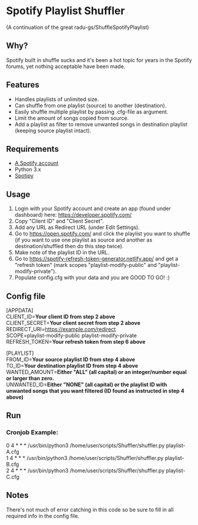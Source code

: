 # Spotify Playlist Shuffler
(A continuation of the great radu-gs/ShuffleSpotifyPlaylist)

## Why?
Spotify built in shuffle sucks and it's been a hot topic for years in the Spotify forums, yet nothing acceptable have been made.

## Features
- Handles playlists of unlimited size.
- Can shuffle from one playlist (source) to another (destination).
- Easily shuffle multiple playlist by passing .cfg-file as argument.
- Limit the amount of songs copied from source.
- Add a playlist as filter to remove unwanted songs in destination playlist (keeping source playlist intact).

## Requirements

 - [A Spotify account](https://spotify.com/)
 - Python 3.x
 - [Spotipy](https://github.com/plamere/spotipy)

## Usage

1. Login with your Spotify account and create an app (found under dashboard) here: https://developer.spotify.com/
2. Copy "Client ID" and "Client Secret".
3. Add any URL as Redirect URL (under Edit Settings).
4. Go to https://open.spotify.com/ and click the playlist you want to shuffle (if you want to use one playlist as source and another as destination/shuffled then do this step twice).
5. Make note of the playlist ID in the URL.
6. Go to https://spotify-refresh-token-generator.netlify.app/ and get a "refresh token" (mark scopes "playlist-modify-public" and "playlist-modify-private").
7. Populate config.cfg with your data and you are GOOD TO GO! :)

## Config file
[APPDATA]  
CLIENT_ID=**Your client ID from step 2 above**  
CLIENT_SECRET=**Your client secret from step 2 above**  
REDIRECT_URI=https://example.com/redirect  
SCOPE=playlist-modify-public playlist-modify-private  
REFRESH_TOKEN=**Your refresh token from step 6 above**  

[PLAYLIST]  
FROM_ID=**Your source playlist ID from step 4 above**  
TO_ID=**Your destination playlist ID from step 4 above**  
WANTED_AMOUNT=**Either "ALL" (all capital) or an integer/number equal or larger than zero.**  
UNWANTED_ID=**Either "NONE" (all capital) or the playlist ID with unwanted songs that you want filtered (ID found as instructed in step 4 above)**

## Run
### Cronjob Example:
0 4 * * * /usr/bin/python3 /home/user/scripts/Shuffler/shuffler.py playlist-A.cfg  
1 4 * * * /usr/bin/python3 /home/user/scripts/Shuffler/shuffler.py playlist-B.cfg  
2 4 * * * /usr/bin/python3 /home/user/scripts/Shuffler/shuffler.py playlist-C.cfg

## Notes
There's not much of error catching in this code so be sure to fill in all required info in the config file.
